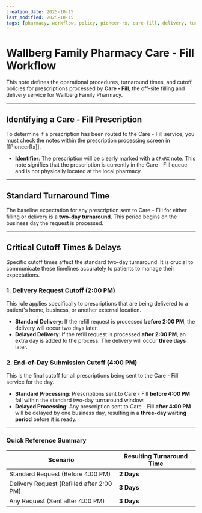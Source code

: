 ```yaml
---
creation_date: 2025-10-15
last_modified: 2025-10-15
tags: [pharmacy, workflow, policy, pioneer-rx, care-fill, delivery, turnaround-time]
---
```


# Wallberg Family Pharmacy Care - Fill Workflow

This note defines the operational procedures, turnaround times, and cutoff policies for prescriptions processed by **Care - Fill**, the off-site filling and delivery service for Wallberg Family Pharmacy.

***

## Identifying a Care - Fill Prescription

To determine if a prescription has been routed to the Care - Fill service, you must check the notes within the prescription processing screen in [[PioneerRx]].

* **Identifier**: The prescription will be clearly marked with a `CFxRX` note. This note signifies that the prescription is currently in the Care - Fill queue and is not physically located at the local pharmacy.

***

## Standard Turnaround Time

The baseline expectation for any prescription sent to Care - Fill for either filling or delivery is a **two-day turnaround**. This period begins on the business day the request is processed.

***

## Critical Cutoff Times & Delays

Specific cutoff times affect the standard two-day turnaround. It is crucial to communicate these timelines accurately to patients to manage their expectations.

### 1. Delivery Request Cutoff (2:00 PM)

This rule applies specifically to prescriptions that are being delivered to a patient's home, business, or another external location.

* **Standard Delivery**: If the refill request is processed **before 2:00 PM**, the delivery will occur two days later.
* **Delayed Delivery**: If the refill request is processed **after 2:00 PM**, an extra day is added to the process. The delivery will occur **three days** later.

### 2. End-of-Day Submission Cutoff (4:00 PM)

This is the final cutoff for all prescriptions being sent to the Care - Fill service for the day.

* **Standard Processing**: Prescriptions sent to Care - Fill **before 4:00 PM** fall within the standard two-day turnaround window.
* **Delayed Processing**: Any prescription sent to Care - Fill **after 4:00 PM** will be delayed by one business day, resulting in a **three-day waiting period** before it is ready.

***

### Quick Reference Summary

| Scenario                                | Resulting Turnaround Time |
| --------------------------------------- | ------------------------- |
| Standard Request (Before 4:00 PM)       | **2 Days** |
| Delivery Request (Refilled after 2:00 PM) | **3 Days** |
| Any Request (Sent after 4:00 PM)        | **3 Days** |